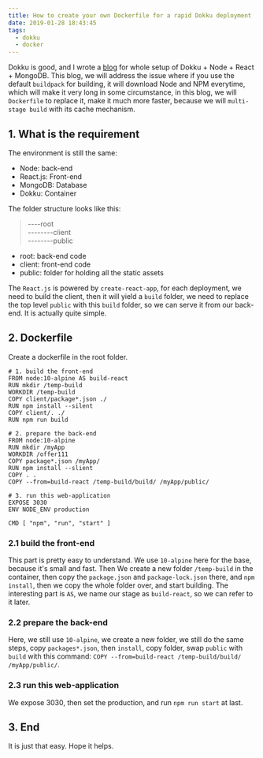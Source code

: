 ```yaml
---
title: How to create your own Dockerfile for a rapid Dokku deployment
date: 2019-01-28 18:43:45
tags:
  - dokku
  - docker
---
```


Dokku is good, and I wrote a [blog](/2019/01/28/how-to-setup-your-own-paas-with-dokku-node-react-mongodb-nginx/) for whole setup of Dokku + Node + React + MongoDB. This blog, we will address the issue where if you use the default `buildpack` for building, it will download Node and NPM everytime, which will make it very long in some circumstance, in this blog, we will `Dockerfile` to replace it, make it much more faster, because we will `multi-stage build` with its cache mechanism.

<!--more-->

## 1. What is the requirement

The environment is still the same:

- Node: back-end
- React.js: Front-end
- MongoDB: Database
- Dokku: Container

The folder structure looks like this:

>----root<br>
>--------client<br>
>--------public

- root: back-end code
- client: front-end code
- public: folder for holding all the static assets

The `React.js` is powered by `create-react-app`, for each deployment, we need to build the client, then it will yield a `build` folder, we need to replace the top level `public` with this `build` folder, so we can serve it from our back-end. It is actually quite simple.

## 2. Dockerfile

Create a dockerfile in the root folder.

```docker
# 1. build the front-end
FROM node:10-alpine AS build-react
RUN mkdir /temp-build
WORKDIR /temp-build
COPY client/package*.json ./
RUN npm install --silent
COPY client/. ./
RUN npm run build

# 2. prepare the back-end
FROM node:10-alpine
RUN mkdir /myApp
WORKDIR /offer111
COPY package*.json /myApp/
RUN npm install --slient
COPY . .
COPY --from=build-react /temp-build/build/ /myApp/public/

# 3. run this web-application
EXPOSE 3030
ENV NODE_ENV production

CMD [ "npm", "run", "start" ]
```

### 2.1 build the front-end

This part is pretty easy to understand. We use `10-alpine` here for the base, because it's small and fast. Then We create a new folder `/temp-build` in the container, then copy the `package.json` and `package-lock.json` there, and `npm install`, then we copy the whole folder over, and start building. The interesting part is `AS`, we name our stage as `build-react`, so we can refer to it later.

### 2.2 prepare the back-end

Here, we still use `10-alpine`, we create a new folder, we still do the same steps, copy `packages*.json`, then `install`, copy folder, swap `public` with `build` with this command: `COPY --from=build-react /temp-build/build/ /myApp/public/`.

### 2.3 run this web-application

We expose 3030, then set the production, and run `npm run start` at last.

## 3. End

 It is just that easy. Hope it helps.